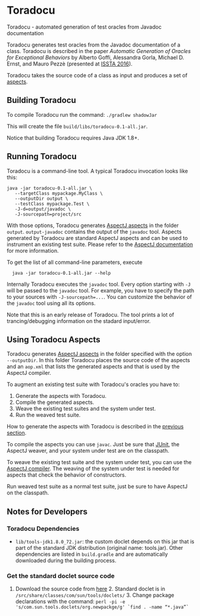 # Toradocu
Toradocu - automated generation of test oracles from Javadoc documentation

Toradocu generates test oracles from the Javadoc documentation of a
class. Toradocu is described in the paper *Automatic Generation of
Oracles for Exceptional Behaviors* by Alberto Goffi, Alessandra
Gorla, Michael D. Ernst, and Mauro Pezzè (presented at
[ISSTA 2016](https://issta2016.cispa.saarland)).

Toradocu takes the source code of a class as input and produces a set of
[aspects](https://eclipse.org/aspectj/).


## Building Toradocu
To compile Toradocu run the command: `./gradlew shadowJar`

This will create the file 
`build/libs/toradocu-0.1-all.jar`.

Notice that building Toradocu requires Java JDK 1.8+. 


## Running Toradocu
Toradocu is a command-line tool.
A typical Toradocu invocation looks like this:

    java -jar toradocu-0.1-all.jar \
       --targetClass mypackage.MyClass \
       --outputDir output \
       --testClass mypackage.Test \
       -J-d=output/javadoc \
       -J-sourcepath=project/src

With those options, Toradocu generates [AspectJ aspects](https://eclipse.org/aspectj/)
in the folder `output`. `output-javadoc` contains the output of the `javadoc`
tool. Aspects generated by Toradocu are standard AspectJ aspects and can
be used to instrument an existing test suite. Please refer to the
[AspectJ documentation](https://eclipse.org/aspectj/doc/released/devguide/ajc-ref.html)
for more information.

To get the list of all command-line parameters, execute

      java -jar toradocu-0.1-all.jar --help

Internally Toradocu executes the `javadoc` tool. Every option starting with `-J`
will be passed to the `javadoc` tool. For example, you have to specify the path
to your sources with `-J-sourcepath=...`. You can customize the behavior of the
`javadoc` tool using all its options.

Note that this is an early release of Toradocu. The tool prints a lot of
trancing/debugging information on the stadard input/error.

## Using Toradocu Aspects
Toradocu generates [AspectJ aspects](https://eclipse.org/aspectj/) in the folder
specified with the option `--outputDir`. In this folder Toradocu places the
source code of the aspects and an `aop.xml` that lists the generated aspects and
that is used by the AspectJ compiler.

To augment an existing test suite with Toradocu's oracles you have to:

1. Generate the aspects with Toradocu.
2. Compile the generated aspects.
3. Weave the existing test suites and the system under test.
4. Run the weaved test suite.

How to generate the aspects with Toradocu is described in the
[previous section](#running-toradocu).

To compile the aspects you can use `javac`. Just be sure that
[JUnit](http://junit.org/junit4/), the AspectJ weaver, and your system under
test are on the classpath.

To weave the existing test suite and the system under test, you can use the
[AspectJ compiler](https://eclipse.org/aspectj/doc/next/devguide/ajc-ref.html). 
The weaving of the system under test is needed for aspects that check the
behavior of constructors.

Run weaved test suite as a normal test suite, just be sure to have AspectJ on
the classpath.

## Notes for Developers

### Toradocu Dependencies
* `lib/tools-jdk1.8.0_72.jar`: the custom doclet depends on this jar that is
  part of the standard JDK distribution (original name: tools.jar).
  Other dependencies are listed in `build.gradle` and are automatically
  downloaded during the building process.

### Get the standard doclet source code
1. Download the source code from
   [here](http://hg.openjdk.java.net/jdk8/jdk8/langtools/tags)
   2. Standard doclet is in `/src/share/classes/com/sun/tools/doclets/`
   3. Change package declarations with the command:
      ``perl -pi -e 's/com.sun.tools.doclets/org.newpackge/g' `find . -name
      “*.java”` ``
